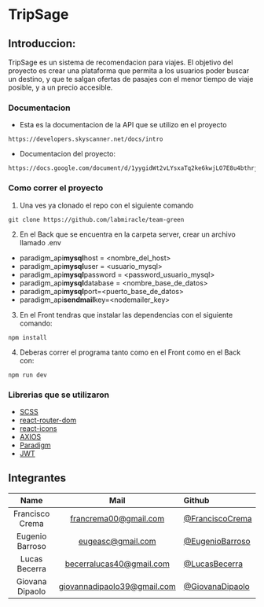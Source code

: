 # TripSage

## Introduccion:

TripSage es un sistema de recomendacion para viajes. El objetivo del proyecto es crear una plataforma que permita a los usuarios poder buscar un destino, y que te salgan ofertas de pasajes con el menor tiempo de viaje posible, y a un precio accesible.

### Documentacion

- Esta es la documentacion de la API que se utilizo en el proyecto

```
https://developers.skyscanner.net/docs/intro
```

- Documentacion del proyecto:

```
https://docs.google.com/document/d/1yygidWt2vLYsxaTq2ke6kwjLO7E8u4bthrjZXeGZohI/edit
```

### Como correr el proyecto

1. Una ves ya clonado el repo con el siguiente comando

```
git clone https://github.com/labmiracle/team-green
```

2. En el Back que se encuentra en la carpeta server, crear un archivo llamado .env

- paradigm_api**mysql**host = <nombre_del_host>
- paradigm_api**mysql**user = <usuario_mysql>
- paradigm_api**mysql**password = <password_usuario_mysql>
- paradigm_api**mysql**database = <nombre_base_de_datos>
- paradigm_api**mysql**port=<puerto_base_de_datos>
- paradigm_api**sendmail**key=<nodemailer_key>

3. En el Front tendras que instalar las dependencias con el siguiente comando:

```
npm install
```

4. Deberas correr el programa tanto como en el Front como en el Back con:

```
npm run dev
```

### Librerias que se utilizaron

- [SCSS](https://sass-lang.com/documentation/)
- [react-router-dom](https://www.npmjs.com/package/react-router-dom)
- [react-icons](https://react-icons.github.io/react-icons/)
- [AXIOS](https://axios-http.com/es/docs/intro)
- [Paradigm](https://www.paradigm.net.co/index.html)
- [JWT](https://jwt.io/libraries)

## Integrantes

|      Name       |            Mail             | Github                                                                    |
| :-------------: | :-------------------------: | :------------------------------------------------------------------------ |
| Francisco Crema |    francrema00@gmail.com    | [@FranciscoCrema](https://www.linkedin.com/in/franciscocrema/)            |
| Eugenio Barroso |      eugeasc@gmail.com      | [@EugenioBarroso](https://www.linkedin.com/in/eugenio-barroso-0a8244218/) |
|  Lucas Becerra  |  becerralucas40@gmail.com   | [@LucasBecerra](https://www.linkedin.com/in/lucasbecerra27)               |
| Giovana Dipaolo | giovannadipaolo39@gmail.com | [@GiovanaDipaolo](https://www.linkedin.com/in/giovannadipaolo/)           |

